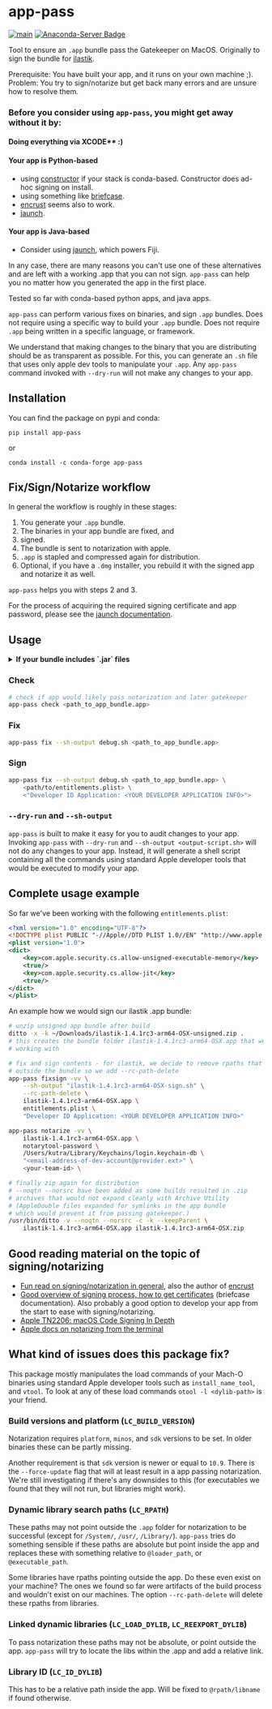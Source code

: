 # app-pass

[![main](https://github.com/ilastik/app-pass/actions/workflows/main.yaml/badge.svg)](https://github.com/ilastik/app-pass/actions/workflows/main.yaml)
[![Anaconda-Server Badge](https://anaconda.org/conda-forge/app-pass/badges/version.svg)](https://anaconda.org/conda-forge/app-pass)

Tool to ensure an `.app` bundle pass the Gatekeeper on MacOS.
Originally to sign the bundle for [ilastik](https://ilastik.org).

Prerequisite: You have built your app, and it runs on your own machine ;).
Problem: You try to sign/notarize but get back many errors and are unsure how to resolve them.

### Before you consider using `app-pass`, you might get away without it by:

#### Doing everything via XCODE** :)

#### Your app is Python-based
 * using [constructor](https://github.com/conda/constructor) if your stack is conda-based. Constructor does ad-hoc signing on install.
 * using something like [briefcase](https://github.com/beeware/briefcase).
 * [encrust](https://github.com/glyph/Encrust) seems also to work.
 * [jaunch](https://github.com/apposed/jaunch).

#### Your app is Java-based
 * Consider using [jaunch](https://github.com/apposed/jaunch), which powers Fiji.

In any case, there are many reasons you can't use one of these alternatives and are left with a working .app that you can not sign.
`app-pass` can help you no matter how you generated the app in the first place.

Tested so far with conda-based python apps, and java apps.

`app-pass` can perform various fixes on binaries, and sign `.app` bundles.
Does not require using a specific way to build your `.app` bundle.
Does not require `.app` being written in a specific language, or framework.

We understand that making changes to the binary that you are distributing should be as transparent as possible.
For this, you can generate an `.sh` file that uses only apple dev tools to manipulate your `.app`.
Any `app-pass` command invoked with `--dry-run` will not make any changes to your app.

## Installation

You can find the package on pypi and conda:

```
pip install app-pass
```

or

```
conda install -c conda-forge app-pass
```

## Fix/Sign/Notarize workflow

In general the workflow is roughly in these stages:

1) You generate your `.app` bundle.
2) The binaries in your app bundle are fixed, and
3) signed.
4) The bundle is sent to notarization with apple.
5) `.app` is stapled and compressed again for distribution.
6) Optional, if you have a `.dmg` installer, you rebuild it with the signed app and notarize it as well. 

`app-pass` helps you with steps 2 and 3.

For the process of acquiring the required signing certificate and app password, please see the [jaunch documentation](https://github.com/apposed/jaunch/blob/main/doc/MACOS.md#how-to-sign-your-applications-jaunch-launcher).

## Usage

<details><summary><b>If your bundle includes `.jar` files</b></summary>

These need to be extracted and can have case sensitive file contents.
Per default, the file system on the mac is _not_ case sensitive!
While many developers opt to change this when they get a new machine, not everyone does...
To mitigate this, we recommend creating a ram-disk for temporary files:

```bash
# creates a 2GB ramdisk at mountpoint /Volumes/ramdisk
# ram://2097152 for 1GB, ram://1048576 for .5GB
diskutil erasevolume hfsx 'ramdisk' `hdiutil attach -nomount ram://4194304`
```

You need to invoke all `app-pass` commands overriding then env variable `TMPDIR`, e.g. `TMPDIR=/Volumes/ramdisk app-pass fix ...`

</details>


### Check

```bash
# check if app would likely pass notarization and later gatekeeper
app-pass check <path_to_app_bundle.app>
```

### Fix

```bash
app-pass fix --sh-output debug.sh <path_to_app_bundle.app>
```

### Sign

```bash
app-pass fix --sh-output debug.sh <path_to_app_bundle.app> \
    <path/to/entitlements.plist> \
    <"Developer ID Application: <YOUR DEVELOPER APPLICATION INFO>">
```

### `--dry-run` and `--sh-output`

`app-pass` is built to make it easy for you to audit changes to your app.
Invoking `app-pass` with `--dry-run` and `--sh-output <output-script.sh>` will not do any changes to your app.
Instead, it will generate a shell script containing all the commands using standard Apple developer tools that would be executed to modify your app.


## Complete usage example

So far we've been working with the following `entitlements.plist`:

```xml
<?xml version="1.0" encoding="UTF-8"?>
<!DOCTYPE plist PUBLIC "-//Apple//DTD PLIST 1.0//EN" "http://www.apple.com/DTDs/PropertyList-1.0.dtd">
<plist version="1.0">
<dict>
    <key>com.apple.security.cs.allow-unsigned-executable-memory</key>
    <true/>
    <key>com.apple.security.cs.allow-jit</key>
    <true/>
</dict>
</plist>
```

An example how we would sign our ilastik .app bundle:

```bash
# unzip unsigned app bundle after build
ditto -x -k ~/Downloads/ilastik-1.4.1rc3-arm64-OSX-unsigned.zip .
# this creates the bundle folder ilastik-1.4.1rc3-arm64-OSX.app that we will be
# working with

# fix and sign contents - for ilastik, we decide to remove rpaths that point
# outside the bundle so we add --rc-path-delete
app-pass fixsign -vv \
    --sh-output "ilastik-1.4.1rc3-arm64-OSX-sign.sh" \
    --rc-path-delete \
    ilastik-1.4.1rc3-arm64-OSX.app \
    entitlements.plist \
    "Developer ID Application: <YOUR DEVELOPER APPLICATION INFO>"

app-pass notarize -vv \
    ilastik-1.4.1rc3-arm64-OSX.app \
    notarytool-password \
    /Users/kutra/Library/Keychains/login.keychain-db \
    "<email-address-of-dev-account@provider.ext>" \
    <your-team-id> \

# finally zip again for distribution
# --noqtn --norsrc have been added as some builds resulted in .zip
# archives that would not expand cleanly with Archive Utility
# (AppleDouble files expanded for symlinks in the app bundle
# which would prevent it from passing gatekeeper.)
/usr/bin/ditto -v --noqtn --norsrc -c -k --keepParent \
    ilastik-1.4.1rc3-arm64-OSX.app ilastik-1.4.1rc3-arm64-OSX.zip
```

## Good reading material on the topic of signing/notarizing

* [Fun read on signing/notarization in general](https://blog.glyph.im/2023/03/py-mac-app-for-real.html), also the author of [encrust](https://github.com/glyph/Encrust)
* [Good overview of signing process, how to get certificates](https://briefcase.readthedocs.io/en/stable/how-to/code-signing/macOS.html) (briefcase documentation). Also probably a good option to develop your app from the start to ease with signing/notarizing.
* [Apple TN2206: macOS Code Signing In Depth](https://developer.apple.com/library/archive/technotes/tn2206/_index.html)
* [Apple docs on notarizing from the terminal](https://developer.apple.com/documentation/security/customizing-the-notarization-workflow)


## What kind of issues does this package fix?

This package mostly manipulates the load commands of your Mach-O binaries using standard Apple developer tools such as `install_name_tool`, and `vtool`.
To look at any of these load commands `otool -l <dylib-path>` is your friend.

### Build versions and platform (`LC_BUILD_VERSION`)

Notarization requires `platform`, `minos`, and `sdk` versions to be set.
In older binaries these can be partly missing.

Another requirement is that `sdk` version is newer or equal to `10.9`.
There is the `--force-update` flag that will at least result in a app passing notarization.
We're still investigating if there's any downsides to this (for executables we found that they will not run, but libraries might work).

### Dynamic library search paths (`LC_RPATH`)

These paths may not point outside the `.app` folder for notarization to be successful (except for `/System/`, `/usr/`, `/Library/`).
`app-pass` tries do something sensible if these paths are absolute but point inside the app and replaces these with something relative to `@loader_path`, or `@executable_path`.

Some libraries have rpaths pointing outside the app.
Do these even exist on your machine?
The ones we found so far were artifacts of the build process and wouldn't exist on our machines.
The option `--rc-path-delete` will delete these rpaths from libraries.

### Linked dynamic libraries (`LC_LOAD_DYLIB`, `LC_REEXPORT_DYLIB`)

To pass notarization these paths may not be absolute, or point outside the app.
`app-pass` will try to locate the libs within the .app and add a relative link.

### Library ID (`LC_ID_DYLIB`)

This has to be a relative path inside the app.
Will be fixed to `@rpath/libname` if found otherwise.
